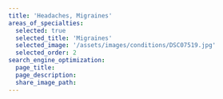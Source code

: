 ```yaml
---
title: 'Headaches, Migraines'
areas_of_specialties:
  selected: true
  selected_title: 'Migraines'
  selected_image: '/assets/images/conditions/DSC07519.jpg'
  selected_order: 2
search_engine_optimization:
  page_title:
  page_description:
  share_image_path:
---
```

